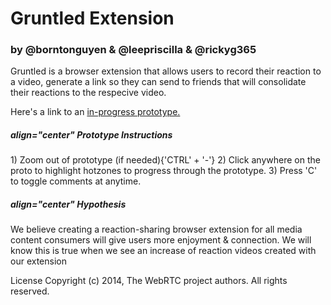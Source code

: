 # Gruntled Extension

### by @borntonguyen & @leepriscilla & @rickyg365

Gruntled is a browser extension that allows users to record their reaction to a video, generate a link so they can send to friends that will consolidate their reactions to the respecive video.

Here's a link to an [in-progress prototype.](https://projects.invisionapp.com/d/main?origin=v7#/console/21954568/465300953/comments?scrollOffset=150.5454559326172)

<h5> align="center" Prototype Instructions </h5>
1) Zoom out of prototype (if needed){'CTRL' + '-'}
2) Click anywhere on the proto to highlight hotzones to progress through the prototype.
3) Press 'C' to toggle comments at anytime.

<h5> align="center" Hypothesis </h5>

We believe creating a reaction-sharing browser extension for all media content consumers will give users more enjoyment & connection.
We will know this is true when we see an increase of reaction videos created with our extension

License 
Copyright (c) 2014, The WebRTC project authors. All rights reserved.

